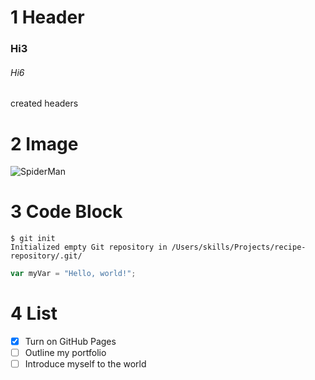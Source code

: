 # 1 Header
### Hi3
###### Hi6
created headers

# 2 Image
![SpiderMan](https://i.ebayimg.com/images/g/R30AAOSwW~hfrR9T/s-l1200.webp)

# 3 Code Block
```
$ git init
Initialized empty Git repository in /Users/skills/Projects/recipe-repository/.git/
```

``` javascript
var myVar = "Hello, world!";
```

# 4 List
- [x] Turn on GitHub Pages
- [ ] Outline my portfolio
- [ ] Introduce myself to the world
